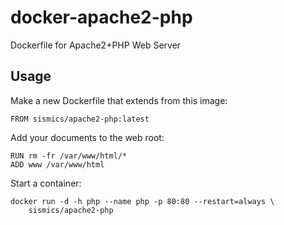 # docker-apache2-php
Dockerfile for Apache2+PHP Web Server

## Usage

Make a new Dockerfile that extends from this image:
```
FROM sismics/apache2-php:latest
```

Add your documents to the web root:

```
RUN rm -fr /var/www/html/*
ADD www /var/www/html
```

Start a container:

```
docker run -d -h php --name php -p 80:80 --restart=always \
    sismics/apache2-php
```
